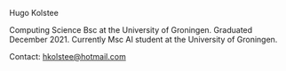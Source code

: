 Hugo Kolstee

Computing Science Bsc at the University of Groningen.
Graduated December 2021.
Currently Msc AI student at the University of Groningen.

Contact: hkolstee@hotmail.com
